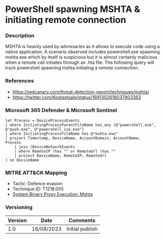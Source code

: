 # PowerShell spawning MSHTA & initiating remote connection

### Description

MSHTA is heavily used by advresaries as it allows to execute code using a native application. A scenario observed includes powershell.exe spawning mshta.exe which by itself is suspicious but it is almost certainly malicious when a remote call initiates through an .hta file. The following query will track powershell spawning mshta initiating a remote connection.

### References
- https://redcanary.com/threat-detection-report/techniques/mshta/
- https://twitter.com/Kostastsale/status/1691302618037903363

### Microsoft 365 Defender & Microsoft Sentinel
```
let Process = DeviceProcessEvents
| where InitiatingProcessParentFileName has_any (@"powershell.exe", @"pwsh.exe", @"powershell_ise.exe") 
| where InitiatingProcessFileName has @"mshta.exe"
| project Timestamp, DeviceName, AccountDomain, AccountName;
Process
    | join (DeviceNetworkEvents
    | where RemoteIP !has "" or RemoteUrl !has ""
    | project DeviceName, RemoteIP, RemoteUrl
) on DeviceName
```

### MITRE ATT&CK Mapping
- Tactic: Defence evasion
- Technique ID: T1218.005
- [System Binary Proxy Execution: Mshta](https://attack.mitre.org/techniques/T1218/005/)

### Versioning
| Version       | Date          | Comments                          |
| ------------- |---------------| ----------------------------------|
| 1.0           | 16/08/2023    | Initial publish                   |
